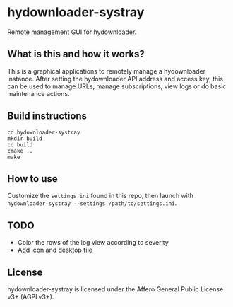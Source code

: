 # hydownloader-systray

Remote management GUI for hydownloader.

## What is this and how it works?

This is a graphical applications to remotely manage a hydownloader instance.
After setting the hydownloader API address and access key, this can be used to manage URLs, manage subscriptions,
view logs or do basic maintenance actions.

## Build instructions

```
cd hydownloader-systray
mkdir build
cd build
cmake ..
make
```

## How to use

Customize the `settings.ini` found in this repo, then launch with `hydownloader-systray --settings /path/to/settings.ini`.

## TODO

* Color the rows of the log view according to severity
* Add icon and desktop file

## License

hydownloader-systray is licensed under the Affero General Public License v3+ (AGPLv3+).

